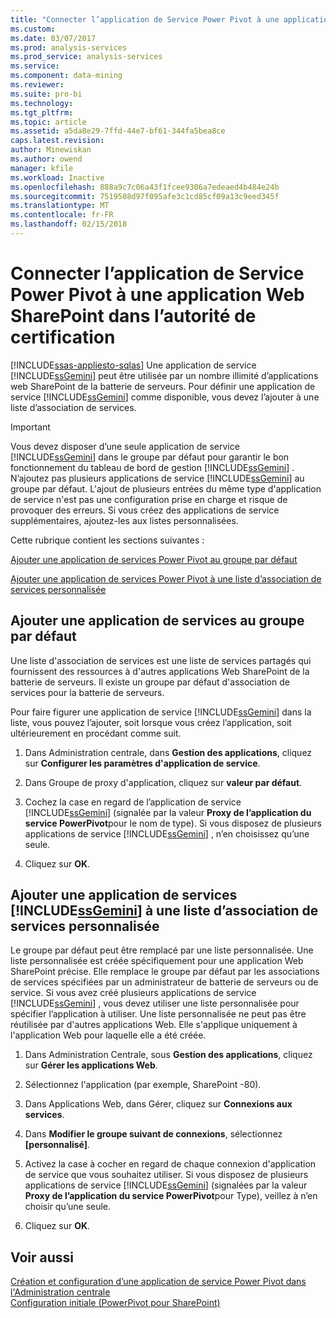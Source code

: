 ```yaml
---
title: "Connecter l’application de Service Power Pivot à une application Web SharePoint dans l’autorité de certification | Documents Microsoft"
ms.custom: 
ms.date: 03/07/2017
ms.prod: analysis-services
ms.prod_service: analysis-services
ms.service: 
ms.component: data-mining
ms.reviewer: 
ms.suite: pro-bi
ms.technology: 
ms.tgt_pltfrm: 
ms.topic: article
ms.assetid: a5da8e29-7ffd-44e7-bf61-344fa5bea8ce
caps.latest.revision: 
author: Minewiskan
ms.author: owend
manager: kfile
ms.workload: Inactive
ms.openlocfilehash: 888a9c7c06a43f1fcee9306a7edeaed4b484e24b
ms.sourcegitcommit: 7519508d97f095afe3c1cd85cf09a13c9eed345f
ms.translationtype: MT
ms.contentlocale: fr-FR
ms.lasthandoff: 02/15/2018
---
```

# <a name="connect-power-pivot-service-app-to-sharepoint-web-app-in-ca"></a>Connecter l’application de Service Power Pivot à une application Web SharePoint dans l’autorité de certification
[!INCLUDE[ssas-appliesto-sqlas](../../includes/ssas-appliesto-sqlas.md)]
Une application de service [!INCLUDE[ssGemini](../../includes/ssgemini-md.md)] peut être utilisée par un nombre illimité d’applications web SharePoint de la batterie de serveurs. Pour définir une application de service [!INCLUDE[ssGemini](../../includes/ssgemini-md.md)] comme disponible, vous devez l’ajouter à une liste d’association de services.  
  
> [!IMPORTANT]  
>  Vous devez disposer d’une seule application de service [!INCLUDE[ssGemini](../../includes/ssgemini-md.md)] dans le groupe par défaut pour garantir le bon fonctionnement du tableau de bord de gestion [!INCLUDE[ssGemini](../../includes/ssgemini-md.md)] . N’ajoutez pas plusieurs applications de service [!INCLUDE[ssGemini](../../includes/ssgemini-md.md)] au groupe par défaut. L'ajout de plusieurs entrées du même type d'application de service n'est pas une configuration prise en charge et risque de provoquer des erreurs. Si vous créez des applications de service supplémentaires, ajoutez-les aux listes personnalisées.  
  
 Cette rubrique contient les sections suivantes :  
  
 [Ajouter une application de services Power Pivot au groupe par défaut](#default)  
  
 [Ajouter une application de services Power Pivot à une liste d’association de services personnalisée](#custom)  
  
##  <a name="default"></a> Ajouter une application de services au groupe par défaut  
 Une liste d'association de services est une liste de services partagés qui fournissent des ressources à d'autres applications Web SharePoint de la batterie de serveurs. Il existe un groupe par défaut d'association de services pour la batterie de serveurs.  
  
 Pour faire figurer une application de service [!INCLUDE[ssGemini](../../includes/ssgemini-md.md)] dans la liste, vous pouvez l’ajouter, soit lorsque vous créez l’application, soit ultérieurement en procédant comme suit.  
  
1.  Dans Administration centrale, dans **Gestion des applications**, cliquez sur **Configurer les paramètres d'application de service**.  
  
2.  Dans Groupe de proxy d'application, cliquez sur **valeur par défaut**.  
  
3.  Cochez la case en regard de l’application de service [!INCLUDE[ssGemini](../../includes/ssgemini-md.md)] (signalée par la valeur **Proxy de l’application du service PowerPivot**pour le nom de type). Si vous disposez de plusieurs applications de service [!INCLUDE[ssGemini](../../includes/ssgemini-md.md)] , n’en choisissez qu’une seule.  
  
4.  Cliquez sur **OK**.  
  
##  <a name="custom"></a> Ajouter une application de services [!INCLUDE[ssGemini](../../includes/ssgemini-md.md)] à une liste d’association de services personnalisée  
 Le groupe par défaut peut être remplacé par une liste personnalisée. Une liste personnalisée est créée spécifiquement pour une application Web SharePoint précise. Elle remplace le groupe par défaut par les associations de services spécifiées par un administrateur de batterie de serveurs ou de service. Si vous avez créé plusieurs applications de service [!INCLUDE[ssGemini](../../includes/ssgemini-md.md)] , vous devez utiliser une liste personnalisée pour spécifier l’application à utiliser. Une liste personnalisée ne peut pas être réutilisée par d'autres applications Web. Elle s'applique uniquement à l'application Web pour laquelle elle a été créée.  
  
1.  Dans Administration Centrale, sous **Gestion des applications**, cliquez sur **Gérer les applications Web**.  
  
2.  Sélectionnez l'application (par exemple, SharePoint -80).  
  
3.  Dans Applications Web, dans Gérer, cliquez sur **Connexions aux services**.  
  
4.  Dans **Modifier le groupe suivant de connexions**, sélectionnez **[personnalisé]**.  
  
5.  Activez la case à cocher en regard de chaque connexion d'application de service que vous souhaitez utiliser. Si vous disposez de plusieurs applications de service [!INCLUDE[ssGemini](../../includes/ssgemini-md.md)] (signalées par la valeur **Proxy de l’application du service PowerPivot**pour Type), veillez à n’en choisir qu’une seule.  
  
6.  Cliquez sur **OK**.  
  
## <a name="see-also"></a>Voir aussi  
 [Création et configuration d’une application de service Power Pivot dans l'Administration centrale](../../analysis-services/power-pivot-sharepoint/create-and-configure-power-pivot-service-application-in-ca.md)   
 [Configuration initiale (PowerPivot pour SharePoint)](http://msdn.microsoft.com/en-us/3a0ec2eb-017a-40db-b8d4-8aa8f4cdc146)  
  
  
